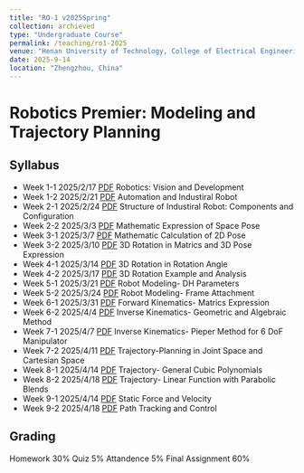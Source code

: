 ```yaml
---
title: "RO-1 v2025Spring"
collection: archieved
type: "Undergraduate Course"
permalink: /teaching/ro1-2025
venue: "Henan University of Technology, College of Electrical Engineering"
date: 2025-9-14
location: "Zhengzhou, China"
---
```


# Robotics Premier: Modeling and Trajectory Planning

## Syllabus

- Week 1-1    2025/2/17    [PDF](#)   Robotics: Vision and Development 
- Week 1-2    2025/2/21    [PDF](#)   Automation and Industiral Robot 
- Week 2-1    2025/2/24    [PDF](#)   Structure of Industiral Robot: Components and Configuration 
- Week 2-2    2025/3/3     [PDF](#)   Mathematic Expression of Space Pose 
- Week 3-1    2025/3/7     [PDF](#)   Mathematic Calculation of 2D Pose 
- Week 3-2    2025/3/10    [PDF](#)   3D Rotation in Matrics and 3D Pose Expression 
- Week 4-1    2025/3/14    [PDF](#)   3D Rotation in Rotation Angle 
- Week 4-2    2025/3/17    [PDF](#)   3D Rotation Example and Analysis 
- Week 5-1    2025/3/21    [PDF](#)   Robot Modeling- DH Parameters 
- Week 5-2    2025/3/24    [PDF](#)   Robot Modeling- Frame Attachment 
- Week 6-1    2025/3/31    [PDF](#)   Forward Kinematics- Matrics Expression 
- Week 6-2    2025/4/4     [PDF](#)   Inverse Kinematics- Geometric and Algebraic Method
- Week 7-1    2025/4/7     [PDF](#)   Inverse Kinematics- Pieper Method for 6 DoF Manipulator 
- Week 7-2    2025/4/11    [PDF](#)   Trajectory-Planning in Joint Space and Cartesian Space 
- Week 8-1    2025/4/14    [PDF](#)   Trajectory- General Cubic Polynomials 
- Week 8-2    2025/4/18    [PDF](#)   Trajectory- Linear Function with Parabolic Blends 
- Week 9-1    2025/4/14    [PDF](#)   Static Force and Velocity 
- Week 9-2    2025/4/18    [PDF](#)   Path Tracking and Control 

## Grading

Homework    30%
Quiz        5%
Attandence  5%
Final Assignment    60%
